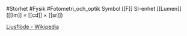 #Storhet #Fysik #Fotometri_och_optik
Symbol [[F]]
SI-enhet [[Lumen]] ([[lm]] = [[cd]] × [[sr]])

[Ljusflöde - Wikipedia](https://sv.wikipedia.org/wiki/Ljusflöde)